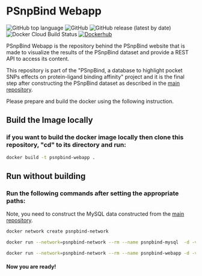 # PSnpBind Webapp

![GitHub top language](https://img.shields.io/github/languages/top/ammar257ammar/psnpbind-webapp) ![GitHub](https://img.shields.io/github/license/ammar257ammar/psnpbind-webapp) ![GitHub release (latest by date)](https://img.shields.io/github/v/release/ammar257ammar/psnpbind-webapp) ![Docker Cloud Build Status](https://img.shields.io/docker/cloud/build/aammar/psnpbind-webapp) [![Dockerhub](https://img.shields.io/badge/dockerhub-aammar%2Fpsnpbind--webapp-green)](https://hub.docker.com/r/aammar/psnpbind-webapp)

PSnpBind Webapp is the repository behind the PSnpBind website that is made to visualize the results of the PSnpBind dataset and provide a REST API to access its content.

This repository is part of the "PSnpBind, a database to highlight pocket SNPs effects on protein-ligand binding affinity" project and it is the final step after constructing the PSnpBind dataset as described in the [main repository](https://github.com/ammar257ammar/PSnpBind-Build).

Please prepare and build the docker using the following instruction.



## Build the Image locally

### if you want to build the docker image locally then clone this repository, "cd" to its directory and run:

```bash
docker build -t psnpbind-webapp .
```



## Run without building

### Run the following commands after setting the appropriate paths:

Note, you need to construct the MySQL data constructed from the [main repository](https://github.com/ammar257ammar/PSnpBind-Build).

```bash
docker network create psnpbind-network 

docker run --network=psnpbind-network --rm --name psnpbind-mysql  -d -v PATH_TO_MYSQL_DATA_FOLDER:/var/lib/mysql -e MYSQL_ROOT_PASSWORD=root mysql:5.7.33

docker run --network=psnpbind-network --rm --name psnpbind-webapp -d -v PATH_TO_DOCKINGS_DOWNLOADED_FROM_ZENODO:/dockings -p 8086:8086 aammar/psnpbind-webapp:1.0
```



#### Now you are ready! 
